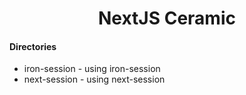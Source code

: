 <div align="center"><h1>NextJS Ceramic</h1></div>

#### Directories
- iron-session - using iron-session
- next-session - using next-session
